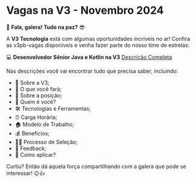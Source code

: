 # Vagas na V3 - Novembro 2024

🚀 **Fala, galera! Tudo na paz?** 😎

A **V3 Tecnologia** está com algumas oportunidades incríveis no ar! Confira as v3pb-vagas disponíveis e venha fazer parte do nosso time de estrelas:

💻 **Desenvolvedor Sênior Java e Kotlin na V3**
[Descrição Completa](https://github.com/v3-tecnologia/descricoes-de-cargos/blob/main/desenvolvedor-senior-java-kotlin-na-v3.md)

Nas descrições você vai encontrar tudo que precisa saber, incluindo:

- 🌟 Sobre a V3;
- 🚀 O que você fará;
- 🏅 Sobre a posição;
- 👥 Quem é você?
- 🛠️ Tecnologias e Ferramentas;
- ⏰ Carga Horária;
- 🏠 Modelo de Trabalho;
- 💰 Benefícios;
- 🧑‍⚖️ Processo de Seleção;
- 📢 Feedback;
- 📩 Como aplicar?

Curtiu? Então dá aquela força compartilhando com a galera que pode se interessar! 😉👍
